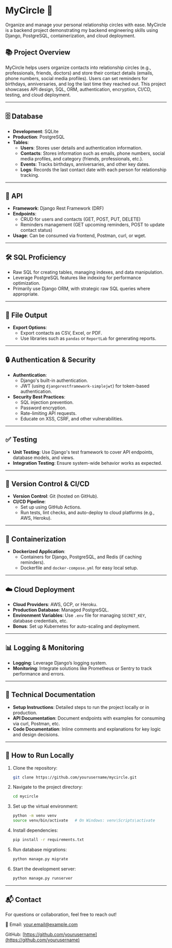 # MyCircle 🎉
Organize and manage your personal relationship circles with ease. MyCircle is a backend project demonstrating my backend engineering skills using Django, PostgreSQL, containerization, and cloud deployment.

## 📚 Project Overview
MyCircle helps users organize contacts into relationship circles (e.g., professionals, friends, doctors) and store their contact details (emails, phone numbers, social media profiles). Users can set reminders for birthdays, anniversaries, and log the last time they reached out. This project showcases API design, SQL, ORM, authentication, encryption, CI/CD, testing, and cloud deployment.

---

## 🗄️ Database
- **Development**: SQLite
- **Production**: PostgreSQL
- **Tables**:
  - **Users**: Stores user details and authentication information.
  - **Contacts**: Stores information such as emails, phone numbers, social media profiles, and category (friends, professionals, etc.).
  - **Events**: Tracks birthdays, anniversaries, and other key dates.
  - **Logs**: Records the last contact date with each person for relationship tracking.
  
---

## 📡 API
- **Framework**: Django Rest Framework (DRF)
- **Endpoints**:
  - CRUD for users and contacts (GET, POST, PUT, DELETE)
  - Reminders management (GET upcoming reminders, POST to update contact status)
- **Usage**: Can be consumed via frontend, Postman, curl, or wget.

---

## 🛠️ SQL Proficiency
- Raw SQL for creating tables, managing indexes, and data manipulation.
- Leverage PostgreSQL features like indexing for performance optimization.
- Primarily use Django ORM, with strategic raw SQL queries where appropriate.

---

## 📁 File Output
- **Export Options**:
  - Export contacts as CSV, Excel, or PDF.
  - Use libraries such as `pandas` or `ReportLab` for generating reports.

---

## 🔒 Authentication & Security
- **Authentication**: 
  - Django's built-in authentication.
  - JWT (using `djangorestframework-simplejwt`) for token-based authentication.
- **Security Best Practices**:
  - SQL injection prevention.
  - Password encryption.
  - Rate-limiting API requests.
  - Educate on XSS, CSRF, and other vulnerabilities.

---

## ✅ Testing
- **Unit Testing**: Use Django's test framework to cover API endpoints, database models, and views.
- **Integration Testing**: Ensure system-wide behavior works as expected.
  
---

## 📂 Version Control & CI/CD
- **Version Control**: Git (hosted on GitHub).
- **CI/CD Pipeline**: 
  - Set up using GitHub Actions.
  - Run tests, lint checks, and auto-deploy to cloud platforms (e.g., AWS, Heroku).

---

## 🐳 Containerization
- **Dockerized Application**:
  - Containers for Django, PostgreSQL, and Redis (if caching reminders).
  - Dockerfile and `docker-compose.yml` for easy local setup.

---

## ☁️ Cloud Deployment
- **Cloud Providers**: AWS, GCP, or Heroku.
- **Production Database**: Managed PostgreSQL.
- **Environment Variables**: Use `.env` file for managing `SECRET_KEY`, database credentials, etc.
- **Bonus**: Set up Kubernetes for auto-scaling and deployment.

---

## 📊 Logging & Monitoring
- **Logging**: Leverage Django’s logging system.
- **Monitoring**: Integrate solutions like Prometheus or Sentry to track performance and errors.

---

## 📄 Technical Documentation
- **Setup Instructions**: Detailed steps to run the project locally or in production.
- **API Documentation**: Document endpoints with examples for consuming via curl, Postman, etc.
- **Code Documentation**: Inline comments and explanations for key logic and design decisions.
  
---

## 🚀 How to Run Locally
1. Clone the repository:
    ```bash
    git clone https://github.com/yourusername/mycircle.git
    ```
2. Navigate to the project directory:
    ```bash
    cd mycircle
    ```
3. Set up the virtual environment:
    ```bash
    python -m venv venv
    source venv/bin/activate   # On Windows: venv\Scripts\activate
    ```
4. Install dependencies:
    ```bash
    pip install -r requirements.txt
    ```
5. Run database migrations:
    ```bash
    python manage.py migrate
    ```
6. Start the development server:
    ```bash
    python manage.py runserver
    ```

---

## 📬 Contact
For questions or collaboration, feel free to reach out!

📧 Email: your.email@example.com

GitHub: [https://github.com/yourusername](https://github.com/yourusername)
